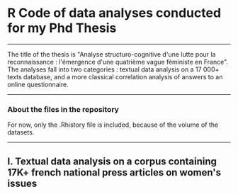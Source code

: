 # R Code of data analyses conducted for my Phd Thesis
*** 
The title of the thesis is "Analyse structuro-cognitive d'une lutte pour la reconnaissance : l'émergence d'une quatrième vague féministe en France".
The analyses fall into two categories : textual data analysis on a 17 000+ texts database, and a more classical correlation analysis of answers to an online questionnaire. 
***
### About the files in the repository 
For now, only the .Rhistory file is included, because of the volume of the datasets. 
***
## I. Textual data analysis on a corpus containing 17K+ french national press articles on women's issues 
